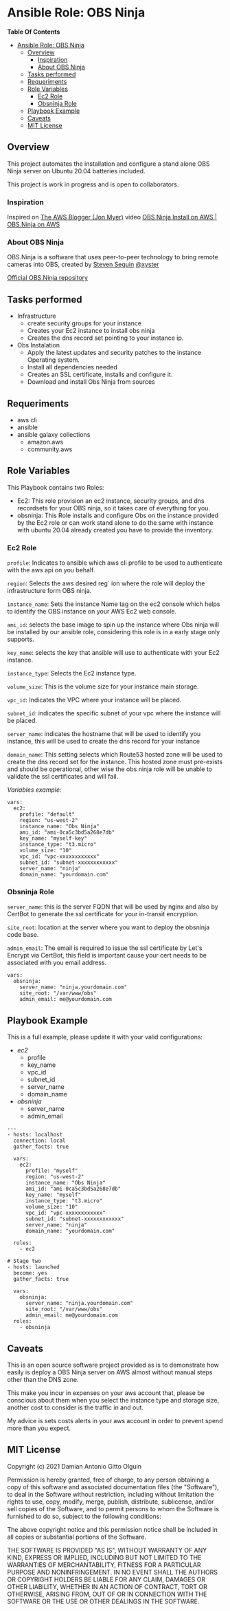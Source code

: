 # Ansible Role: OBS Ninja

**Table Of Contents**
- [Ansible Role: OBS Ninja](#ansible-role-obs-ninja)
  - [Overview](#overview)
    - [Inspiration](#inspiration)
    - [About OBS Ninja](#about-obs-ninja)
  - [Tasks performed](#tasks-performed)
  - [Requeriments](#requeriments)
  - [Role Variables](#role-variables)
    - [Ec2 Role](#ec2-role)
    - [Obsninja Role](#obsninja-role)
  - [Playbook Example](#playbook-example)
  - [Caveats](#caveats)
  - [MIT License](#mit-license)

## Overview

This project automates the installation and configure a stand alone OBS Ninja server on Ubuntu 20.04 batteries included.

This project is work in progress and is open to collaborators.

### Inspiration

Inspired on [The AWS Blogger (Jon Myer)](https://www.youtube.com/c/TheAWSBlogger/about) video [OBS Ninja Install on AWS | OBS.Ninja on AWS](https://www.youtube.com/watch?v=8sDMwBIlgwE&list=PL8VJWj2-XLFpFu3G35Hdm1nKZ2xn9_0_8&index=2)

### About OBS Ninja

OBS.Ninja is a software that uses peer-to-peer technology to bring remote cameras into OBS, created by [Steven Seguin](https://github.com/steveseguin) [@xyster](https://twitter.com/xyster)

[Official OBS.Ninja repository](https://github.com/steveseguin/obsninja)

## Tasks performed

* Infrastructure
  * create security groups for your instance
  * Creates your Ec2 instance to install obs ninja
  * Creates the dns record set pointing to your instance ip.
* Obs Instalation
  * Apply the latest updates and security patches to the instance Operating system.
  * Install all dependencies needed
  * Creates an SSL certificate, installs and configure it.
  * Download and install Obs Ninja from sources

## Requeriments

* aws cli
* ansible
* ansible galaxy collections
  * amazon.aws
  * community.aws

## Role Variables

This Playbook contains two Roles:

* Ec2: This role provision an ec2 instance, security groups, and dns recordsets for your OBS ninja, so it takes care of everything for you.
* obsninja: This Role installs and configure Obs on the instance provided by the Ec2 role or can work stand alone to do the same with instance with ubuntu 20.04 already created you have to provide the inventory.

### Ec2 Role

`profile`: Indicates to ansible which aws cli profile to be used to authenticate with the aws api on you behalf.

`region`: Selects the aws desired reg`  ion where the role will deploy the infrastructure form OBS ninja.

`instance_name`: Sets the instance Name tag on the ec2 console which helps to identify the OBS instance on your AWS Ec2 web console.

`ami_id`: selects the base image to spin up the instance where Obs ninja will be installed by our ansible role, considering this role is in a early stage only supports.

`key_name`: selects the key that ansible will use to authenticate with your Ec2 instance.

`instance_type`: Selects the Ec2 instance type.

`volume_size`: This is the volume size for your instance main storage.

`vpc_id`: Indicates the VPC where your instance will be placed.

`subnet_id`: indicates the specific subnet of your vpc where the instance will be placed.

`server_name`: indicates the hostname that will be used to identify you instance, this will be used to create the dns record for your instance

`domain_name`: This setting selects which Route53 hosted zone will be used to create the dns record set for the instance. This hosted zone must pre-exists and should be operational, other wise the obs ninja role will be unable to validate the ssl certificates and will fail.

_Variables example:_

```ansible
vars:
  ec2:
    profile: "default"
    region: "us-west-2"
    instance_name: "Obs Ninja"
    ami_id: "ami-0ca5c3bd5a268e7db"
    key_name: "myself-key"
    instance_type: "t3.micro"
    volume_size: "10"
    vpc_id: "vpc-xxxxxxxxxxxx"
    subnet_id: "subnet-xxxxxxxxxxxx"
    server_name: "ninja"
    domain_name: "yourdomain.com"
 ```

### Obsninja Role

`server_name`: this is the server FQDN that will be used by nginx and also by CertBot to generate the ssl certificate for your in-transit encryption.

`site_root`: location at the server where you want to deploy the obsninja code base.

`admin_email`: The email is required to issue the ssl certificate by Let's Encrypt via CertBot, this field is important cause your cert needs to be associated with you email address.

```ansible
vars:
  obsninja:
    server_name: "ninja.yourdomain.com"
    site_root: "/var/www/obs"
    admin_email: me@yourdomain.com
```

## Playbook Example

This is a full example, please update it with your valid configurations:

* _ec2_
  * profile
  * key_name
  * vpc_id
  * subnet_id
  * server_name
  * domain_name
* _obsninja_
  * server_name
  * admin_email

```ansible
---
- hosts: localhost
  connection: local
  gather_facts: true

  vars:
    ec2:
      profile: "myself"
      region: "us-west-2"
      instance_name: "Obs Ninja"
      ami_id: "ami-0ca5c3bd5a268e7db"
      key_name: "myself"
      instance_type: "t3.micro"
      volume_size: "10"
      vpc_id: "vpc-xxxxxxxxxxxx"
      subnet_id: "subnet-xxxxxxxxxxxx"
      server_name: "ninja"
      domain_name: "yourdomain.com"

  roles:
    - ec2

# Stage two
- hosts: launched
  become: yes
  gather_facts: true

  vars:
    obsninja:
      server_name: "ninja.yourdomain.com"
      site_root: "/var/www/obs"
      admin_email: me@yourdomain.com
  roles:
    - obsninja

```

## Caveats

This is an open source software project provided as is to demonstrate how easily is deploy a OBS Ninja server on AWS almost without manual steps other than the DNS zone.

This make you incur in expenses on your aws account that, please be conscious about them when you select the instance type and storage size, another cost to consider is the traffic in and out.

My advice is sets costs alerts in your aws account in order to prevent spend more than you expect.

## MIT License

Copyright (c) 2021 Damian Antonio Gitto Olguin

Permission is hereby granted, free of charge, to any person obtaining a copy of this software and associated documentation files (the "Software"), to deal in the Software without restriction, including without limitation the rights to use, copy, modify, merge, publish, distribute, sublicense, and/or sell copies of the Software, and to permit persons to whom the Software is
furnished to do so, subject to the following conditions:

The above copyright notice and this permission notice shall be included in all copies or substantial portions of the Software.

THE SOFTWARE IS PROVIDED "AS IS", WITHOUT WARRANTY OF ANY KIND, EXPRESS OR IMPLIED, INCLUDING BUT NOT LIMITED TO THE WARRANTIES OF MERCHANTABILITY, FITNESS FOR A PARTICULAR PURPOSE AND  NONINFRINGEMENT. IN NO EVENT SHALL THE AUTHORS OR COPYRIGHT HOLDERS BE LIABLE FOR ANY CLAIM, DAMAGES OR OTHER LIABILITY, WHETHER IN AN ACTION OF CONTRACT, TORT OR OTHERWISE, ARISING FROM, OUT OF OR IN CONNECTION WITH THE SOFTWARE OR THE USE OR OTHER DEALINGS IN THE SOFTWARE.
